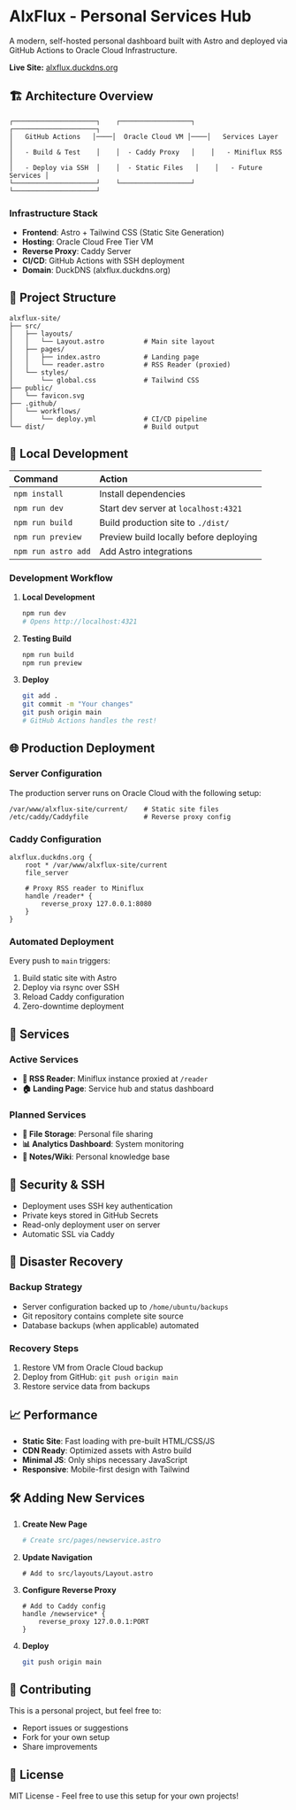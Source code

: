 # AlxFlux - Personal Services Hub

A modern, self-hosted personal dashboard built with Astro and deployed via GitHub Actions to Oracle Cloud Infrastructure.

**Live Site:** [alxflux.duckdns.org](https://alxflux.duckdns.org)

## 🏗️ Architecture Overview

```
┌─────────────────────┐    ┌──────────────────┐    ┌─────────────────────┐
│   GitHub Actions   │────│  Oracle Cloud VM │────│   Services Layer    │
│   - Build & Test    │    │  - Caddy Proxy   │    │   - Miniflux RSS   │
│   - Deploy via SSH  │    │  - Static Files   │    │   - Future Services │
└─────────────────────┘    └──────────────────┘    └─────────────────────┘
```

### Infrastructure Stack
- **Frontend**: Astro + Tailwind CSS (Static Site Generation)
- **Hosting**: Oracle Cloud Free Tier VM
- **Reverse Proxy**: Caddy Server
- **CI/CD**: GitHub Actions with SSH deployment
- **Domain**: DuckDNS (alxflux.duckdns.org)

## 🚀 Project Structure

```text
alxflux-site/
├── src/
│   ├── layouts/
│   │   └── Layout.astro          # Main site layout
│   ├── pages/
│   │   ├── index.astro           # Landing page
│   │   └── reader.astro          # RSS Reader (proxied)
│   └── styles/
│       └── global.css            # Tailwind CSS
├── public/
│   └── favicon.svg
├── .github/
│   └── workflows/
│       └── deploy.yml            # CI/CD pipeline
└── dist/                         # Build output
```

## 🧞 Local Development

| Command                   | Action                                           |
| :------------------------ | :----------------------------------------------- |
| `npm install`             | Install dependencies                            |
| `npm run dev`             | Start dev server at `localhost:4321`           |
| `npm run build`           | Build production site to `./dist/`             |
| `npm run preview`         | Preview build locally before deploying         |
| `npm run astro add`       | Add Astro integrations                          |

### Development Workflow

1. **Local Development**
   ```bash
   npm run dev
   # Opens http://localhost:4321
   ```

2. **Testing Build**
   ```bash
   npm run build
   npm run preview
   ```

3. **Deploy**
   ```bash
   git add .
   git commit -m "Your changes"
   git push origin main
   # GitHub Actions handles the rest!
   ```

## 🌐 Production Deployment

### Server Configuration

The production server runs on Oracle Cloud with the following setup:

```
/var/www/alxflux-site/current/    # Static site files
/etc/caddy/Caddyfile              # Reverse proxy config
```

### Caddy Configuration

```caddyfile
alxflux.duckdns.org {
    root * /var/www/alxflux-site/current
    file_server
    
    # Proxy RSS reader to Miniflux
    handle /reader* {
        reverse_proxy 127.0.0.1:8080
    }
}
```

### Automated Deployment

Every push to `main` triggers:
1. Build static site with Astro
2. Deploy via rsync over SSH
3. Reload Caddy configuration
4. Zero-downtime deployment

## 🔧 Services

### Active Services
- **📰 RSS Reader**: Miniflux instance proxied at `/reader`
- **🏠 Landing Page**: Service hub and status dashboard

### Planned Services
- **📁 File Storage**: Personal file sharing
- **📊 Analytics Dashboard**: System monitoring
- **📝 Notes/Wiki**: Personal knowledge base

## 🔐 Security & SSH

- Deployment uses SSH key authentication
- Private keys stored in GitHub Secrets
- Read-only deployment user on server
- Automatic SSL via Caddy

## 🚨 Disaster Recovery

### Backup Strategy
- Server configuration backed up to `/home/ubuntu/backups`
- Git repository contains complete site source
- Database backups (when applicable) automated

### Recovery Steps
1. Restore VM from Oracle Cloud backup
2. Deploy from GitHub: `git push origin main`
3. Restore service data from backups

## 📈 Performance

- **Static Site**: Fast loading with pre-built HTML/CSS/JS
- **CDN Ready**: Optimized assets with Astro build
- **Minimal JS**: Only ships necessary JavaScript
- **Responsive**: Mobile-first design with Tailwind

## 🛠️ Adding New Services

1. **Create New Page**
   ```bash
   # Create src/pages/newservice.astro
   ```

2. **Update Navigation**
   ```astro
   # Add to src/layouts/Layout.astro
   ```

3. **Configure Reverse Proxy**
   ```caddyfile
   # Add to Caddy config
   handle /newservice* {
       reverse_proxy 127.0.0.1:PORT
   }
   ```

4. **Deploy**
   ```bash
   git push origin main
   ```

## 🤝 Contributing

This is a personal project, but feel free to:
- Report issues or suggestions
- Fork for your own setup
- Share improvements

## 📄 License

MIT License - Feel free to use this setup for your own projects!
